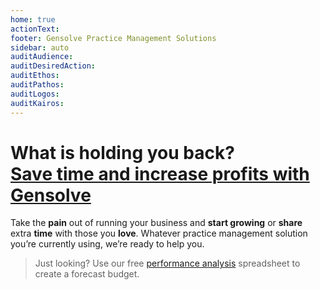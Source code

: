 ```yaml
---
home: true
actionText:
footer: Gensolve Practice Management Solutions
sidebar: auto
auditAudience:
auditDesiredAction:
auditEthos:
auditPathos:
auditLogos:
auditKairos:
---
```


# **What is holding you back?**<br>[Save time and increase profits with Gensolve](./demo/install/)

Take the **pain** out of running your business and **start growing** or **share** extra **time** with those you **love**. Whatever practice management solution you’re currently using, we’re ready to help you.

> Just looking? Use our free [performance analysis](https://drive.google.com/a/gensolve.com/uc?authuser=0&id=11f6rMWAp61vytiQfZq2xvCX2sOnvI2fn&export=download) spreadsheet to create a forecast budget.
